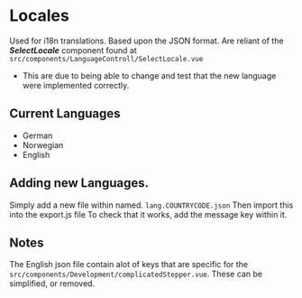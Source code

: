 # Locales

Used for i18n translations.
Based upon the JSON format.
Are reliant of the ***SelectLocale*** component found at ```src/components/LanguageControll/SelectLocale.vue```
  - This are due to being able to change and test that the new language were implemented correctly.

## Current Languages
  - German
  - Norwegian
  - English

## Adding new Languages.
Simply add a new file within named.   ```lang.COUNTRYCODE.json```
Then import this into the export.js file
To check that it works, add the message key within it.

## Notes
The English json file contain alot of keys that are specific for the ```src/components/Development/complicatedStepper.vue```.
These can be simplified, or removed. 